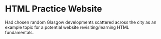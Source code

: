 # HTML Practice Website

Had chosen random Glasgow developments scattered across the city as an example topic for a potential website revisiting/learning HTML fundamentals. 
